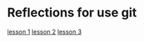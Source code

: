 # Reflections for use git

[lesson 1](lesson-1-reflections.txt)
[lesson 2](lesson-2-reflections.txt)
[lesson 3](lesson-3-reflections.txt)
